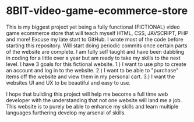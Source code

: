 # 8BIT-video-game-ecommerce-store
This is my biggest project yet being a fully functional (FICTIONAL) video game ecommerce store that will teach myself HTML, CSS, JAVSCRIPT, PHP and more! Excuse my late start to GitHub. I wrote most of the code before starting this repository. Will start doing periodic commits once certain parts of the website are complete. 
I am fully self taught and have been dabbling in coding for a little over a year but am ready to take my skills to the next level. 
I have 3 goals for this fictional website. 
1.) I want to use php to create an account and log in to the website. 
2.) I want to be able to "purchase" items off the website and view them in my personal cart. 
3.) I want the websites UI and UX to be beautiful and easy to use. 

I hope that building this project will help me become a full time web developer with the understanding that not one website will land me a job. This website is to purely be able to enhance my skills and learn multiple languages furthering develop my arsenal of skills. 
